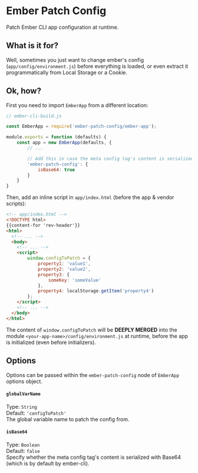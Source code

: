 # Ember Patch Config

Patch Ember CLI app configuration at runtime.

## What is it for?
Well, sometimes you just want to change ember's config (`app/config/environment.js`) before everything is loaded, or even extract it programmatically from Local Storage or a Cookie.

## Ok, how?

First you need to import `EmberApp` from a different location:

```javascript
// ember-cli-build.js

const EmberApp = require('ember-patch-config/ember-app');

module.exports = function (defaults) {
	const app = new EmberApp(defaults, {
        // ...

        // Add this in case the meta config tag's content is serialized with Base64 (which is by default by ember-cli)
        'ember-patch-config': {
            isBase64: true
        }
    }
}
```

Then, add an inline script in `app/index.html` (before the app & vendor scripts):
```html
<!-- app/index.html -->
<!DOCTYPE html>
{{content-for 'rev-header'}}
<html>
  <!-- ... -->
  <body>
    <!-- ... -->
    <script>
        window.configToPatch = {
            property1: 'value1',
            property2: 'value2',
            property3: {
                someKey: 'someValue'
            },
            property4: localStorage.getItem('property4')
        };
    </script>
    <!-- ... -->
  </body>
</html>
```

The content of `window.configToPatch` will be **DEEPLY MERGED** into the module `<your-app-name>/config/environment.js` at runtime, before the app is initialized (even before initializers).

## Options
Options can be passed within the `ember-patch-config` node of `EmberApp` options object.

#### `globalVarName`
Type: `String`  
Default: `'configToPatch'`   
The global variable name to patch the config from.

#### `isBase64`
Type: `Boolean`   
Default: `false`   
Specify whether the meta config tag's content is serialized with Base64 (which is by default by ember-cli).  